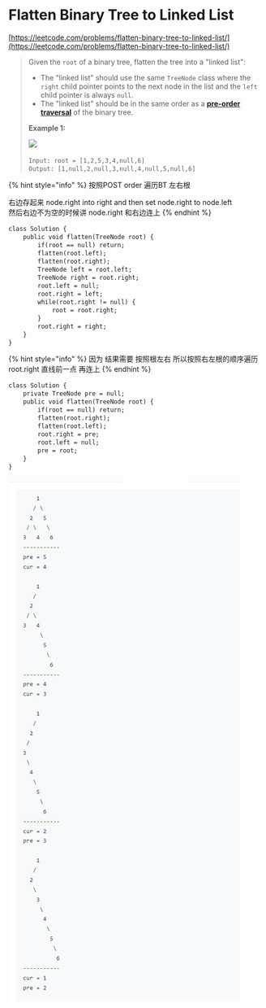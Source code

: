 # Flatten Binary Tree to Linked List

[https://leetcode.com/problems/flatten-binary-tree-to-linked-list/](https://leetcode.com/problems/flatten-binary-tree-to-linked-list/)

> Given the `root` of a binary tree, flatten the tree into a "linked list":
>
> * The "linked list" should use the same `TreeNode` class where the `right` child pointer points to the next node in the list and the `left` child pointer is always `null`.
> * The "linked list" should be in the same order as a [**pre-order traversal**](https://en.wikipedia.org/wiki/Tree\_traversal#Pre-order,\_NLR) of the binary tree.
>
> &#x20;
>
> **Example 1:**
>
> ![](https://assets.leetcode.com/uploads/2021/01/14/flaten.jpg)
>
> ```
> Input: root = [1,2,5,3,4,null,6]
> Output: [1,null,2,null,3,null,4,null,5,null,6]
> ```

{% hint style="info" %}
按照POST order 遍历BT 左右根

右边存起来 node.right into right and then set node.right to node.left\
然后右边不为空的时候讲 node.right 和右边连上
{% endhint %}

```
class Solution {
    public void flatten(TreeNode root) {
        if(root == null) return;
        flatten(root.left);
        flatten(root.right);
        TreeNode left = root.left;
        TreeNode right = root.right;
        root.left = null;
        root.right = left;
        while(root.right != null) {
            root = root.right;
        }
        root.right = right;
    }
}
```

{% hint style="info" %}
因为 结果需要 按照根左右  所以按照右左根的顺序遍历 root.right 直线前一点 再连上
{% endhint %}

```
class Solution {
    private TreeNode pre = null;
    public void flatten(TreeNode root) {
        if(root == null) return;
        flatten(root.right);
        flatten(root.left);
        root.right = pre;
        root.left = null;
        pre = root;
    }
}
```

#### ![](<../.gitbook/assets/image (8).png>)
